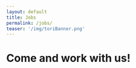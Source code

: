 ```yaml
---
layout: default
title: Jobs
permalink: /jobs/
teaser: '/img/toriBanner.png'
---
```


# Come and work with us!
